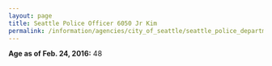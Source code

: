 ```yaml
---
layout: page
title: Seattle Police Officer 6050 Jr Kim
permalink: /information/agencies/city_of_seattle/seattle_police_department/copbook/6050/
---
```


**Age as of Feb. 24, 2016:** 48
